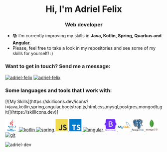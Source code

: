 <h1 align="center">Hi, I'm Adriel Felix</h1> 
<h3 align="center">Web developer</h3>

- 📚 I’m currently improving my skills in **Java, Kotlin, Spring, Quarkus and Angular.**
- Please, feel free to take a look in my repositories and see some of my skills for yourself! :)

<h3 align="left">Want to get in touch? Send me a message:</h3>
<p align="left">
<a href="https://linkedin.com/in/adriel-felix" target="blank"><img align="center" src="https://raw.githubusercontent.com/rahuldkjain/github-profile-readme-generator/master/src/images/icons/Social/linked-in-alt.svg" alt="adriel-felix" height="30" width="40" /></a>
<a href="mailto:adrielandrade3@gmail.com" target="blank"><img align="center" src="https://www.google.com/url?sa=i&url=https%3A%2F%2Fwww.flaticon.com%2Ffree-icon%2Fgmail_281769&psig=AOvVaw0ywFwMsXztl1DQjtSXNhFf&ust=1711469232800000&source=images&cd=vfe&opi=89978449&ved=0CBIQjRxqFwoTCOCHzvDlj4UDFQAAAAAdAAAAABAE" alt="adriel-felix" height="30" width="30" /></a>
</p>

<h3 align="left">Some languages and tools that I work with:</h3>
[![My Skills](https://skillicons.dev/icons?i=java,kotlin,spring,angular,bootstrap,js,html,css,mysql,postgres,mongodb,git)](https://skillicons.dev)]
<p align="left"> <a href="https://www.java.com" target="_blank" rel="noreferrer"> <img src="https://raw.githubusercontent.com/devicons/devicon/master/icons/java/java-original.svg" alt="java" width="40" height="40"/> </a> <a href="https://kotlinlang.org" target="_blank" rel="noreferrer"> <img src="https://www.vectorlogo.zone/logos/kotlinlang/kotlinlang-icon.svg" alt="kotlin" width="40" height="40"/> </a> <a href="https://spring.io/" target="_blank" rel="noreferrer"> <img src="https://www.vectorlogo.zone/logos/springio/springio-icon.svg" alt="spring" width="40" height="40"/> </a> <a href="https://developer.mozilla.org/en-US/docs/Web/JavaScript" target="_blank" rel="noreferrer"> <img src="https://raw.githubusercontent.com/devicons/devicon/master/icons/javascript/javascript-original.svg" alt="javascript" width="40" height="40"/> </a> <a href="https://www.typescriptlang.org/" target="_blank" rel="noreferrer"> <img src="https://raw.githubusercontent.com/devicons/devicon/master/icons/typescript/typescript-original.svg" alt="typescript" width="40" height="40"/> </a> <a href="https://angular.io" target="_blank" rel="noreferrer"> <img src="https://angular.io/assets/images/logos/angular/angular.svg" alt="angular" width="40" height="40"/> </a> <a href="https://getbootstrap.com" target="_blank" rel="noreferrer"> <img src="https://raw.githubusercontent.com/devicons/devicon/master/icons/bootstrap/bootstrap-plain-wordmark.svg" alt="bootstrap" width="40" height="40"/> </a> <a href="https://www.mysql.com/" target="_blank" rel="noreferrer"> <img src="https://raw.githubusercontent.com/devicons/devicon/master/icons/mysql/mysql-original-wordmark.svg" alt="mysql" width="40" height="40"/> </a> <a href="https://www.postgresql.org" target="_blank" rel="noreferrer"> <img src="https://raw.githubusercontent.com/devicons/devicon/master/icons/postgresql/postgresql-original-wordmark.svg" alt="postgresql" width="40" height="40"/> </a> <a href="https://www.mongodb.com/" target="_blank" rel="noreferrer"> <img src="https://raw.githubusercontent.com/devicons/devicon/master/icons/mongodb/mongodb-original-wordmark.svg" alt="mongodb" width="40" height="40"/> </a> <a href="https://git-scm.com/" target="_blank" rel="noreferrer"> <img src="https://www.vectorlogo.zone/logos/git-scm/git-scm-icon.svg" alt="git" width="40" height="40"/> </a> </p>

<p><img align="left" src="https://github-readme-stats.vercel.app/api/top-langs?username=adriel-dev&show_icons=true&theme=dark&locale=en&layout=compact" alt="adriel-dev" /></p>
